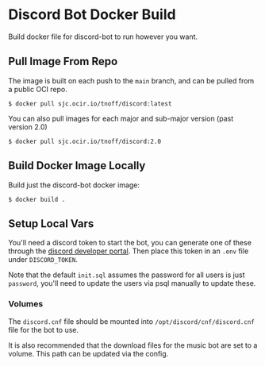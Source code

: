 # Discord Bot Docker Build

Build docker file for discord-bot to run however you want.

## Pull Image From Repo

The image is built on each push to the  `main` branch, and can be pulled from a public OCI repo.

```
$ docker pull sjc.ocir.io/tnoff/discord:latest
```

You can also pull images for each major and sub-major version (past version 2.0)

```
$ docker pull sjc.ocir.io/tnoff/discord:2.0
```

## Build Docker Image Locally

Build just the discord-bot docker image:

```
$ docker build .
```


## Setup Local Vars

You'll need a discord token to start the bot, you can generate one of these through the [discord developer portal](https://discord.com/developers/docs/topics/oauth2).
Then place this token in an `.env` file under `DISCORD_TOKEN`.

Note that the default `init.sql` assumes the password for all users is just `password`, you'll need to update the users via psql manually to update these.

### Volumes

The `discord.cnf` file should be mounted into `/opt/discord/cnf/discord.cnf` file for the bot to use.

It is also recommended that the download files for the music bot are set to a volume. This path can be updated via the config.
